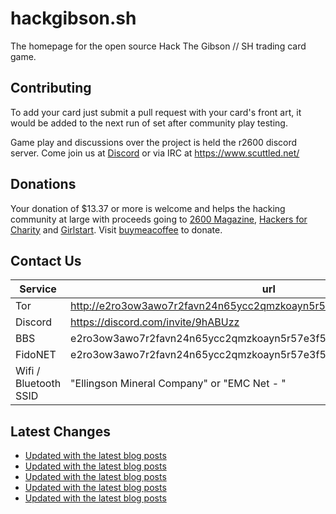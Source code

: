 # hackgibson.sh
The homepage for the open source Hack The Gibson // SH trading card game.


## Contributing

To add your card just submit a pull request with your card's front art, it would be added to the next run of set after community play testing.

Game play and discussions over the project is held the r2600 discord server. Come join us at [Discord](https://discord.com/invite/9hABUzz) or via IRC at https://www.scuttled.net/


## Donations

Your donation of $13.37 or more is welcome and helps the hacking community at large with proceeds going to [2600 Magazine](https://2600.com/), [Hackers for Charity](https://hackersforcharity.org) and [Girlstart](https://girlstart.org).  Visit [buymeacoffee](https://www.buymeacoffee.com/hackgibson.sh) to donate.


## Contact Us

Service | url
-|-
Tor | http://e2ro3ow3awo7r2favn24n65ycc2qmzkoayn5r57e3f56nvjwdcgg32ad.onion
Discord | https://discord.com/invite/9hABUzz
BBS | e2ro3ow3awo7r2favn24n65ycc2qmzkoayn5r57e3f56nvjwdcgg32ad.onion:23
FidoNET | e2ro3ow3awo7r2favn24n65ycc2qmzkoayn5r57e3f56nvjwdcgg32ad.onion:24554
Wifi / Bluetooth SSID | "Ellingson Mineral Company" or "EMC Net - <fidonet address>"

## Latest Changes
<!-- BLOG-POST-LIST:START -->
- [Updated with the latest blog posts](https://github.com/DFW2600/hackgibson.sh/commit/ed89be4688b18203cfd9fbb894c2549e5d76e6fb)
- [Updated with the latest blog posts](https://github.com/DFW2600/hackgibson.sh/commit/7d9d7fbe23b4365c36ef86447ccb0b25260f5a34)
- [Updated with the latest blog posts](https://github.com/DFW2600/hackgibson.sh/commit/bae485f227b2b8da060703d34f1347b378577114)
- [Updated with the latest blog posts](https://github.com/DFW2600/hackgibson.sh/commit/0fd85215d31c320d384724e6c403723ead6a69cb)
- [Updated with the latest blog posts](https://github.com/DFW2600/hackgibson.sh/commit/6d8234e23a5557f496709d3e0a866421fdac3434)
<!-- BLOG-POST-LIST:END -->
